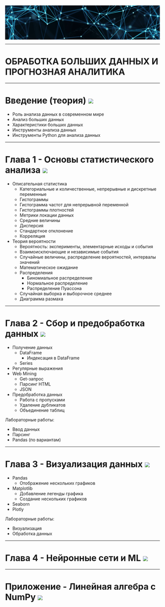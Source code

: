 [<img src="images/title.png" align="center">](https://github.com/datasciencefefu/course/index.html)

---
# ОБРАБОТКА БОЛЬШИХ ДАННЫХ И ПРОГНОЗНАЯ АНАЛИТИКА
---


# Введение (теория) [<img src="https://colab.research.google.com/assets/colab-badge.svg" align="center">](https://colab.research.google.com/drive/1ONFXS_4HEVg3otWDEWoBpgXOWCMsbuf3?usp=sharing)

* Роль анализа данных в современном мире
* Анализ больших данных
* Характеристики больших данных
* Инструменты анализа данных
* Инструменты Python для анализа данных
---
# Глава 1 - Основы статистического анализа [<img src="https://colab.research.google.com/assets/colab-badge.svg" align="center">](https://colab.research.google.com/drive/1lfgEaR57nrfETmvCQ6tfO3h_MdLGEOez?usp=sharing)

* Описательная статистика
	* Категориальные и количественные, непрерывные и дискретные переменные
	* Гистограммы
	* Гистограмма частот для непрерывной переменной
	* Гистограммы плотностей
	* Метрики локации данных
	* Средние величины
	* Дисперсия
	* Стандартное отклонение
	* Корреляция
* Теория вероятности
	* Вероятность: эксперименты, элементарные исходы и события
	* Взаимоисключающие и независимые события
	* Случайные величины, распределение вероятностей, интервалы значений
	* Математическое ожидание
	* Распределения
		* Биномиальное распределение
		* Нормальное распределение
		* Распределение Пуассона
	* Случайная выборка и выборочное среднее
	* Диаграмма размаха

---
# Глава 2 - Сбор и предобработка данных [<img src="https://colab.research.google.com/assets/colab-badge.svg" align="center">](https://colab.research.google.com/drive/1N2PN1fkNa1qpBcXEYHrLAV-CrbTnGFk_?usp=sharing)

* Получение данных
	* DataFrame
		* Индексация в DataFrame
	* Series
* Регулярные выражения
* Web Mining
	* Get-запрос
	* Парсинг HTML
	* JSON
* Предобработка данных
	* Работа с пропусками
	* Удаление дубликатов
	* Объединение таблиц


Лабораторные работы: 
* Ввод данных
* Парсинг
* Pandas (по вариантам)
---
# Глава 3 - Визуализация данных	[<img src="https://colab.research.google.com/assets/colab-badge.svg" align="center">](https://colab.research.google.com/drive/1Ewj8sA_QVLzteoTexscwa8cuGIft2pPA?usp=sharing)

* Pandas
	* Отображение нескольких графиков
* Matplotlib
	* Добавление легенды графика
	* Создание нескольких графиков
* Seaborn
* Plotly


Лабораторные работы: 
* Визуализация
* Обработка данных
---
# Глава 4 - Нейронные сети и ML	[<img src="https://colab.research.google.com/assets/colab-badge.svg" align="center">](https://colab.research.google.com/drive/15mjXtFhMwAMty6Hn2Chcqx5PiR24JV1P?usp=sharing)
---
# Приложение - Линейная алгебра с NumPy	[<img src="https://colab.research.google.com/assets/colab-badge.svg" align="center">](https://colab.research.google.com/drive/15mjXtFhMwAMty6Hn2Chcqx5PiR24JV1P?usp=sharing)
